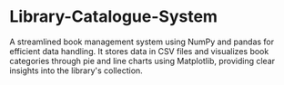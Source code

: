 # Library-Catalogue-System
A streamlined book management system using NumPy and pandas for efficient data handling. It stores data in CSV files and visualizes book categories through pie and line charts using Matplotlib, providing clear insights into the library's collection.

